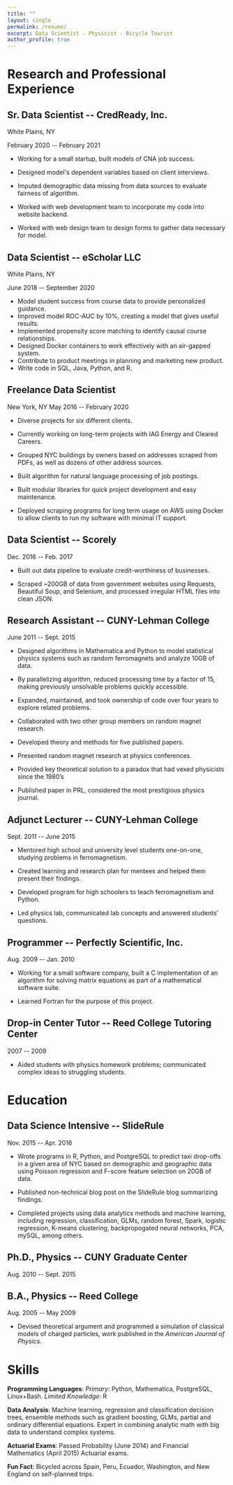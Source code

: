 ```yaml
---
title: ""
layout: single
permalink: /resume/
excerpt: Data Scientist - Physicist - Bicycle Tourist
author_profile: true
---
```


Research and Professional Experience
====================================

Sr. Data Scientist -- CredReady, Inc.
----------------------------------------
White Plains, NY

February 2020 -- February 2021

  - Working for a small startup, built models of CNA job success.

  - Designed model's dependent variables based on client interviews.

  - Imputed demographic data missing from data sources to evaluate fairness of algorithm.

  - Worked with web development team to incorporate my code into website backend.

  - Worked with web design team to design forms to gather data necessary for model.



Data Scientist -- eScholar LLC
---------------------------------
White Plains, NY

June 2018 -- September 2020

  - Model student success from course data to provide personalized guidance.
  - Improved model ROC-AUC by 10\%, creating a model that gives useful results.
  - Implemented propensity score matching to identify causal course relationships.
  - Designed Docker containers to work effectively with an air-gapped system.
  - Contribute to product meetings in planning and marketing new product.
  - Write code in SQL, Java, Python, and R.


Freelance Data Scientist
---------------------
New York, NY
May 2016 -- February 2020

  - Diverse projects for six different clients.

  - Currently working on long-term projects with IAG Energy and Cleared Careers.

  -  Grouped NYC buildings by owners based on addresses scraped from PDFs, as well as dozens of other address sources.

  - Built algorithm for natural language processing of job postings.
  - Built modular libraries for quick project development and easy maintenance.

  - Deployed scraping programs for long term usage on AWS using Docker to allow clients to run my software with minimal IT support.

Data Scientist -- Scorely
-------------------------
Dec. 2016 -- Feb. 2017

  - Built out data pipeline to evaluate credit-worthiness of businesses.

  - Scraped ~200GB of data from government websites using Requests, Beautiful Soup, and Selenium, and processed irregular HTML files into clean JSON.

Research Assistant -- CUNY-Lehman College
-----------------------------------------
June 2011 -- Sept. 2015

-   Designed algorithms in Mathematica and Python to model statistical
    physics systems such as random ferromagnets and analyze 10GB of
    data.

-   By parallelizing algorithm, reduced processing time by a factor of
    15, making previously unsolvable problems quickly accessible.

-   Expanded, maintained, and took ownership of code over four years to
    explore related problems.

-   Collaborated with two other group members on random magnet research.

-   Developed theory and methods for five published papers.

-   Presented random magnet research at physics conferences.

-   Provided key theoretical solution to a paradox that had vexed
    physicists since the 1980’s

-   Published paper in PRL, considered the most prestigious physics
    journal.

Adjunct Lecturer -- CUNY-Lehman College
---------------------------------------
Sept. 2011 -- June 2015

-   Mentored high school and university level students one-on-one,
    studying problems in ferromagnetism.

-   Created learning and research plan for mentees and helped them
    present their findings.

-   Developed program for high schoolers to teach ferromagnetism and
    Python.

-   Led physics lab, communicated lab concepts and answered students’
    questions.

Programmer -- Perfectly Scientific, Inc.
----------------------------------------
Aug. 2009 -- Jan. 2010

-   Working for a small software company, built a C implementation of an
    algorithm for solving matrix equations as part of a mathematical
    software suite.

-   Learned Fortran for the purpose of this project.

Drop-in Center Tutor -- Reed College Tutoring Center
----------------------------------------------------
2007 -- 2009

-   Aided students with physics homework problems; communicated complex
    ideas to struggling students.

Education
=========

Data Science Intensive -- SlideRule
-----------------------------------
Nov. 2015 -- Apr. 2016

-   Wrote programs in R, Python, and PostgreSQL to predict taxi
    drop-offs in a given area of NYC based on demographic and geographic
    data using Poisson regression and F-score feature selection on 20GB
    of data.

-   Published non-technical blog post on the SlideRule blog summarizing
    findings.

-   Completed projects using data analytics methods and machine
    learning, including regression, classification, GLMs, random forest,
    Spark, logistic regression, K-means clustering, backpropogated
    neural networks, PCA, mySQL, among others.

Ph.D., Physics -- CUNY Graduate Center
--------------------------------------
Aug. 2010 -- Sept. 2015

B.A., Physics -- Reed College
-----------------------------
Aug. 2005 -- May 2009

-   Devised theoretical argument and programmed a simulation of
    classical models of charged particles, work published in the
    *American Journal of Physics*.

Skills
======
**Programming Languages**: *Primary*: Python,  Mathematica, PostgreSQL, Linux+Bash. *Limited Knowledge*: R

**Data Analysis**: Machine learning, regression and classification decision trees, ensemble methods such as gradient boosting, GLMs, partial and ordinary differential equations. Expert in combining analytic math with big data to understand complex systems.

**Actuarial Exams**: Passed Probability (June 2014) and Financial Mathematics (April 2015) Actuarial exams.

**Fun Fact**: Bicycled across Spain, Peru, Ecuador, Washington, and New England on self-planned trips.
